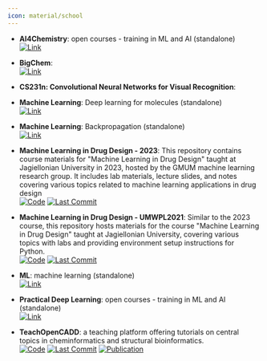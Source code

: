 ```yaml
---
icon: material/school
---
```


- **AI4Chemistry**: open courses - training in ML and AI (standalone)  
	[![Link](https://img.shields.io/badge/Link-offline-red?style=for-the-badge&logo=xamarin&logoColor=red)](https://schwallergroup.github.io/ai4chem_course/) 
- **BigChem**:   
	[![Link](https://img.shields.io/badge/Link-offline-red?style=for-the-badge&logo=xamarin&logoColor=red)](http://bigchem.eu/alllectures) 
- **CS231n: Convolutional Neural Networks for Visual Recognition**:   
	
- **Machine Learning**: Deep learning for molecules (standalone)  
	[![Link](https://img.shields.io/badge/Link-offline-red?style=for-the-badge&logo=xamarin&logoColor=red)](https://dmol.pub/index.html) 
- **Machine Learning**: Backpropagation (standalone)  
	[![Link](https://img.shields.io/badge/Link-offline-red?style=for-the-badge&logo=xamarin&logoColor=red)](https://mattmazur.com/2015/03/17/a-step-by-step-backpropagation-example/) 
- **Machine Learning in Drug Design - 2023**: This repository contains course materials for "Machine Learning in Drug Design" taught at Jagiellonian University in 2023, hosted by the GMUM machine learning research group. It includes lab materials, lecture slides, and notes covering various topics related to machine learning applications in drug design  
		[![Code](https://img.shields.io/github/stars/gmum/mldd23?style=for-the-badge&logo=github)](https://github.com/gmum/mldd23) [![Last Commit](https://img.shields.io/github/last-commit/gmum/mldd23?style=for-the-badge&logo=github)](https://github.com/gmum/mldd23) 
- **Machine Learning in Drug Design - UMWPL2021**: Similar to the 2023 course, this repository hosts materials for the course "Machine Learning in Drug Design" taught at Jagiellonian University, covering various topics with labs and providing environment setup instructions for Python.  
		[![Code](https://img.shields.io/github/stars/gmum/umwpl2021?style=for-the-badge&logo=github)](https://github.com/gmum/umwpl2021) [![Last Commit](https://img.shields.io/github/last-commit/gmum/umwpl2021?style=for-the-badge&logo=github)](https://github.com/gmum/umwpl2021) 
- **ML**: machine learning (standalone)  
	[![Link](https://img.shields.io/badge/Link-offline-red?style=for-the-badge&logo=xamarin&logoColor=red)](https://sites.google.com/view/ml-basics/home) 
- **Practical Deep Learning**: open courses - training in ML and AI (standalone)  
	[![Link](https://img.shields.io/badge/Link-offline-red?style=for-the-badge&logo=xamarin&logoColor=red)](https://course.fast.ai/) 
- **TeachOpenCADD**: a teaching platform offering tutorials on central topics in cheminformatics and structural bioinformatics.  
		[![Code](https://img.shields.io/github/stars/volkamerlab/TeachOpenCADD?style=for-the-badge&logo=github)](https://github.com/volkamerlab/TeachOpenCADD) [![Last Commit](https://img.shields.io/github/last-commit/volkamerlab/TeachOpenCADD?style=for-the-badge&logo=github)](https://github.com/volkamerlab/TeachOpenCADD) [![Publication](https://img.shields.io/badge/Publication-Citations:39-blue?style=for-the-badge&logo=bookstack)](https://doi.org/10.1186/s13321-019-0351-x) 
